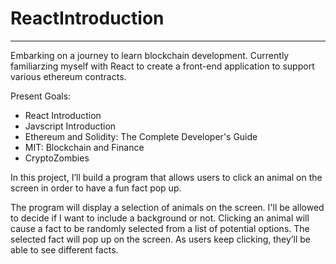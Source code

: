 # ReactIntroduction
***

Embarking on a journey to learn blockchain development. Currently familiarzing myself with React to create a front-end application to support various ethereum contracts.

Present Goals:

* React Introduction
* Javscript Introduction
* Ethereum and Solidity: The Complete Developer's Guide
* MIT: Blockchain and Finance
* CryptoZombies

In this project, I’ll build a program that allows users to click an animal on the screen in order to have a fun fact pop up.

The program will display a selection of animals on the screen. I'll be allowed to decide if I want to include a background or not. Clicking an animal will cause a fact to be randomly selected from a list of potential options. The selected fact will pop up on the screen. As users keep clicking, they’ll be able to see different facts.
